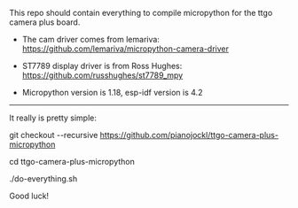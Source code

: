 This repo should contain everything to compile micropython for the ttgo camera plus board.

* The cam driver comes from lemariva: https://github.com/lemariva/micropython-camera-driver

* ST7789 display driver is from Ross Hughes: https://github.com/russhughes/st7789_mpy

* Micropython version is 1.18, esp-idf version is 4.2

---

It really is pretty simple:

git checkout --recursive https://github.com/pianojockl/ttgo-camera-plus-micropython

cd ttgo-camera-plus-micropython

./do-everything.sh

Good luck!
